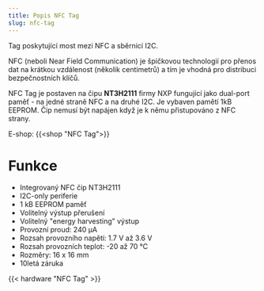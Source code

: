 ```yaml
---
title: Popis NFC Tag
slug: nfc-tag
---
```


Tag poskytující most mezi NFC a sběrnicí I2C.

NFC (neboli Near Field Communication) je špičkovou technologií pro přenos dat na krátkou vzdálenost (několik centimetrů) a tím je vhodná pro distribuci bezpečnostních klíčů.

NFC Tag je postaven na čipu **NT3H2111** firmy NXP fungující jako dual-port paměť - na jedné straně NFC a na druhé I2C. Je vybaven pamětí 1kB EEPROM. Čip nemusí být napájen když je k němu přistupováno z NFC strany.

E-shop: {{<shop "NFC Tag">}}


# Funkce

  * Integrovaný NFC čip NT3H2111
  * I2C-only periferie
  * 1 kB EEPROM paměť
  * Volitelný výstup přerušení
  * Volitelný "energy harvesting" výstup
  * Provozní proud: 240 µA
  * Rozsah provozního napětí: 1.7 V až 3.6 V
  * Rozsah provozních teplot: -20 až 70 °C
  * Rozměry: 16 x 16 mm
  * 10letá záruka
  
  


{{< hardware "NFC Tag" >}}
